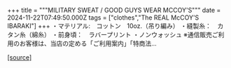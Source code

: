 +++
title = """MILITARY SWEAT / GOOD GUYS WEAR MCCOY'S"""
date = 2024-11-22T07:49:50.000Z
tags = ["clothes","The REAL McCOY'S IBARAKI"]
+++
・マテリアル:　コットン　10oz.（吊り編み） ・縫製糸：　カタン糸（綿糸） ・前身頃：　ラバープリント ・ノンウォッシュ ※通信販売ご利用のお客様は、当店の定める「ご利用案内」「特商法...

[[source]](https://the-realmccoys.ocnk.net/product/1301)
